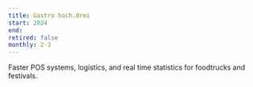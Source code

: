 ```yaml
---
title: Gastro hoch.drei
start: 2024
end: 
retired: false
monthly: 2-3
---
```


Faster POS systems, logistics, and real time statistics for foodtrucks and festivals.